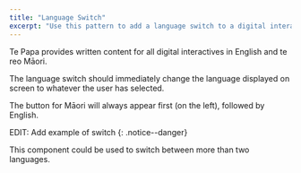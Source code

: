 ```yaml
---
title: "Language Switch"
excerpt: "Use this pattern to add a language switch to a digital interactive."
---
```


Te Papa provides written content for all digital interactives in English and te reo Māori.

The language switch should immediately change the language displayed on screen to whatever the user has selected.

The button for Māori will always appear first (on the left), followed by English.

EDIT: Add example of switch
{: .notice--danger}

This component could be used to switch between more than two languages.
